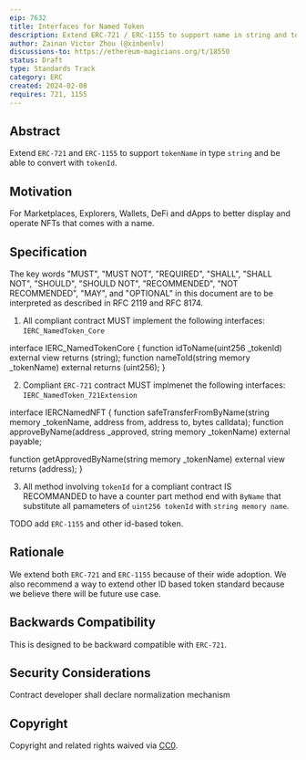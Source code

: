 ```yaml
---
eip: 7632
title: Interfaces for Named Token
description: Extend ERC-721 / ERC-1155 to support name in string and tokenId conversion.
author: Zainan Victor Zhou (@xinbenlv)
discussions-to: https://ethereum-magicians.org/t/18550
status: Draft
type: Standards Track
category: ERC
created: 2024-02-08
requires: 721, 1155
---
```


## Abstract

Extend `ERC-721` and `ERC-1155` to support `tokenName` in type `string` and be able to convert with `tokenId`.

## Motivation

For Marketplaces, Explorers, Wallets, DeFi and dApps to better display and operate NFTs that comes with a name.

## Specification

The key words "MUST", "MUST NOT", "REQUIRED", "SHALL", "SHALL NOT", "SHOULD", "SHOULD NOT", "RECOMMENDED", "NOT RECOMMENDED", "MAY", and "OPTIONAL" in this document are to be interpreted as described in RFC 2119 and RFC 8174.

1. All compliant contract MUST implement the following interfaces: `IERC_NamedToken_Core`

interface IERC_NamedTokenCore {
  function idToName(uint256 _tokenId) external view returns (string);
  function nameToId(string memory _tokenName) external returns (uint256);
}

2. Compliant `ERC-721` contract MUST implmenet the following interfaces: `IERC_NamedToken_721Extension`

interface IERCNamedNFT {
  function safeTransferFromByName(string memory _tokenName, address from, address to, bytes calldata);
  function approveByName(address _approved, string memory _tokenName) external payable;

  function getApprovedByName(string memory _tokenName) external view returns (address);
}

3. All method involving `tokenId` for a compliant contract IS RECOMMANDED to have a counter part method end with `ByName` that substitute all pamameters of `uint256 tokenId` with `string memory name`.

TODO add `ERC-1155` and other id-based token.

## Rationale

We extend both `ERC-721` and `ERC-1155` because of their wide adoption. We also recommend a way to extend other ID based token standard because we believe there will be future use case.

## Backwards Compatibility

This is designed to be backward compatible with `ERC-721`.

## Security Considerations

Contract developer shall declare normalization mechanism

## Copyright

Copyright and related rights waived via [CC0](../LICENSE.md).
